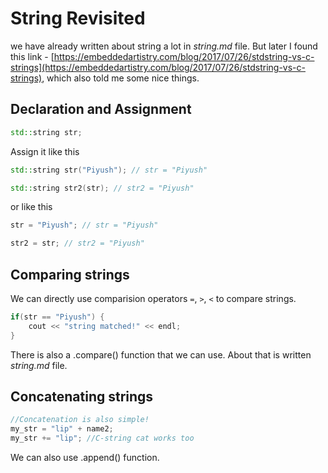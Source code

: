 # String Revisited

we have already written about string a lot in *string.md* file. But later I found this link - [https://embeddedartistry.com/blog/2017/07/26/stdstring-vs-c-strings](https://embeddedartistry.com/blog/2017/07/26/stdstring-vs-c-strings), which also told me some nice things.

## Declaration and Assignment

```cpp
std::string str;
```

Assign it like this

```cpp
std::string str("Piyush"); // str = "Piyush"
```

```cpp
std::string str2(str); // str2 = "Piyush"
```

or like this

```cpp
str = "Piyush"; // str = "Piyush"
```

```cpp
str2 = str; // str2 = "Piyush"
```

## Comparing strings

We can directly use comparision operators `=`, `>`, `<` to compare strings.

```cpp
if(str == "Piyush") {
    cout << "string matched!" << endl;
}
```

There is also a .compare() function that we can use. About that is written *string.md* file.

## Concatenating strings

```cpp
//Concatenation is also simple!
my_str = "lip" + name2;
my_str += "lip"; //C-string cat works too
```

We can also use .append() function.
